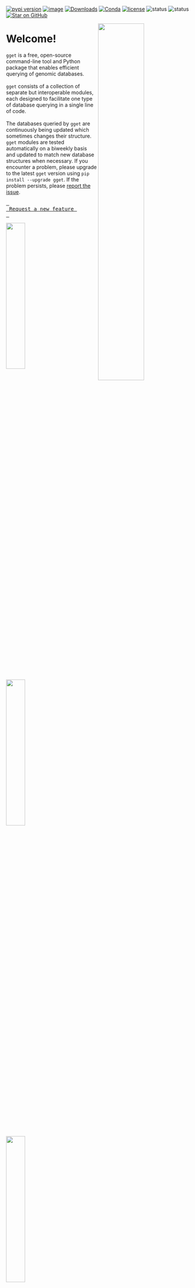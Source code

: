 [![pypi version](https://img.shields.io/pypi/v/gget)](https://pypi.org/project/gget)
[![image](https://anaconda.org/bioconda/gget/badges/version.svg)](https://anaconda.org/bioconda/gget)
[![Downloads](https://static.pepy.tech/personalized-badge/gget?period=total&units=international_system&left_color=grey&right_color=brightgreen&left_text=Downloads)](https://pepy.tech/project/gget)
[![Conda](https://img.shields.io/conda/dn/bioconda/gget?logo=Anaconda)](https://anaconda.org/bioconda/gget)
[![license](https://img.shields.io/pypi/l/gget)](LICENSE)
![status](https://github.com/pachterlab/gget/actions/workflows/ci.yml/badge.svg)
![status](https://github.com/lauraluebbert/test_gget_alphafold/actions/workflows/CI_alphafold.yml/badge.svg)
[![Star on GitHub](https://img.shields.io/github/stars/pachterlab/gget.svg?style=social)](https://github.com/pachterlab/gget/)  

[<img align="right" width="50%" height="50%" src="https://github.com/pachterlab/gget/blob/main/docs/assets/website_v2_gget_overview.png?raw=true" />](https://raw.githubusercontent.com/pachterlab/gget/main/figures/gget_overview.png)

# Welcome!
  
`gget` is a free, open-source command-line tool and Python package that enables efficient querying of genomic databases.  
<br>
`gget` consists of a collection of separate but interoperable modules, each designed to facilitate one type of database querying in a single line of code.   
<br>
The databases queried by `gget` are continuously being updated which sometimes changes their structure. `gget` modules are tested automatically on a biweekly basis and updated to match new database structures when necessary. If you encounter a problem, please upgrade to the latest `gget` version using `pip install --upgrade gget`. If the problem persists, please [report the issue](https://github.com/pachterlab/gget/issues/new/choose).
<br>

[<kbd> <br> Request a new feature <br> </kbd>](https://github.com/pachterlab/gget/issues/new/choose)
<br>


[<img src="https://github.com/pachterlab/gget/blob/main/docs/assets/website_v2_gget_alphafold.png?raw=true" width="32%" height="32%" />](/gget/en/alphafold.md)
[<img src="https://github.com/pachterlab/gget/blob/main/docs/assets/website_v2_gget_archs4.png?raw=true" width="32%" height="32%" />](/gget/en/archs4.md)
[<img src="https://github.com/pachterlab/gget/blob/main/docs/assets/website_v2_gget_blast.png?raw=true" width="32%" height="32%" />](/gget/en/blast.md)  

[<img src="https://github.com/pachterlab/gget/blob/main/docs/assets/website_v2_gget_blat.png?raw=true" width="32%" height="32%" />](/gget/en/blat.md)
[<img src="https://github.com/pachterlab/gget/blob/main/docs/assets/website_v2_gget_cellxgene.png?raw=true" width="32%" height="32%" />](/gget/en/cellxgene.md)
[<img src="https://github.com/pachterlab/gget/blob/main/docs/assets/website_v2_gget_cosmic.png?raw=true" width="32%" height="32%" />](/gget/en/cosmic.md)  

[<img src="https://github.com/pachterlab/gget/blob/main/docs/assets/website_v2_gget_diamond.png?raw=true" width="32%" height="32%" />](/gget/en/diamond.md)
[<img src="https://github.com/pachterlab/gget/blob/main/docs/assets/website_v2_gget_elm.png?raw=true" width="32%" height="32%" />](/gget/en/elm.md)
[<img src="https://github.com/pachterlab/gget/blob/main/docs/assets/website_v2_gget_enrichr.png?raw=true" width="32%" height="32%" />](/gget/en/enrichr.md)  

[<img src="https://github.com/pachterlab/gget/blob/main/docs/assets/website_v2_gget_info.png?raw=true" width="32%" height="32%" />](/gget/en/info.md)
[<img src="https://github.com/pachterlab/gget/blob/main/docs/assets/website_v2_gget_muscle.png?raw=true" width="32%" height="32%" />](/gget/en/muscle.md)
[<img src="https://github.com/pachterlab/gget/blob/main/docs/assets/website_v2_gget_pdb.png?raw=true" width="32%" height="32%" />](/gget/en/pdb.md)  

[<img src="https://github.com/pachterlab/gget/blob/main/docs/assets/website_v2_gget_ref.png?raw=true" width="32%" height="32%" />](/gget/en/ref.md)
[<img src="https://github.com/pachterlab/gget/blob/main/docs/assets/website_v2_gget_search.png?raw=true" width="32%" height="32%" />](/gget/en/search.md)
[<img src="https://github.com/pachterlab/gget/blob/main/docs/assets/website_v2_gget_seq.png?raw=true" width="32%" height="32%" />](/gget/en/seq.md) 

### [More tutorials](https://github.com/pachterlab/gget_examples)

<br>  

If you use `gget` in a publication, please [cite*](/gget/en/cite.md):    
```
Luebbert, L., & Pachter, L. (2023). Efficient querying of genomic reference databases with gget. Bioinformatics. https://doi.org/10.1093/bioinformatics/btac836
```
Read the article here: [https://doi.org/10.1093/bioinformatics/btac836](https://doi.org/10.1093/bioinformatics/btac836)

<br>  
<iframe width="560" height="315" src="https://www.youtube.com/embed/cVR0k6Mt97o?si=BJwRyaymmxF9w65f" title="YouTube video player" frameborder="0" allow="accelerometer; autoplay; clipboard-write; encrypted-media; gyroscope; picture-in-picture; web-share" allowfullscreen></iframe>

